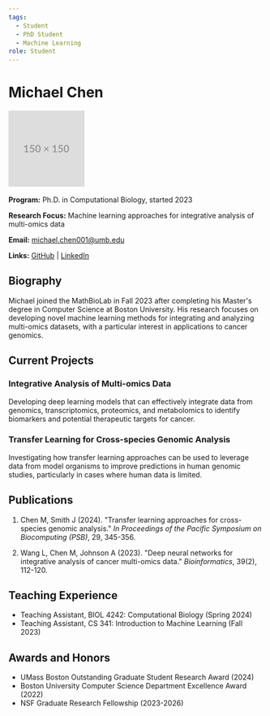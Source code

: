 ```yaml
---
tags:
  - Student
  - PhD Student
  - Machine Learning
role: Student
---
```


# Michael Chen

![Michael Chen](../../../assets/images/people/placeholder.png)

**Program:** Ph.D. in Computational Biology, started 2023

**Research Focus:** Machine learning approaches for integrative analysis of multi-omics data

**Email:** michael.chen001@umb.edu

**Links:** [GitHub](#) | [LinkedIn](#)
## Biography

Michael joined the MathBioLab in Fall 2023 after completing his Master's degree in Computer Science at Boston University. His research focuses on developing novel machine learning methods for integrating and analyzing multi-omics datasets, with a particular interest in applications to cancer genomics.

## Current Projects

### Integrative Analysis of Multi-omics Data

Developing deep learning models that can effectively integrate data from genomics, transcriptomics, proteomics, and metabolomics to identify biomarkers and potential therapeutic targets for cancer.

### Transfer Learning for Cross-species Genomic Analysis

Investigating how transfer learning approaches can be used to leverage data from model organisms to improve predictions in human genomic studies, particularly in cases where human data is limited.

## Publications

1. Chen M, Smith J (2024). "Transfer learning approaches for cross-species genomic analysis." *In Proceedings of the Pacific Symposium on Biocomputing (PSB)*, 29, 345-356.

2. Wang L, Chen M, Johnson A (2023). "Deep neural networks for integrative analysis of cancer multi-omics data." *Bioinformatics*, 39(2), 112-120.

## Teaching Experience

- Teaching Assistant, BIOL 4242: Computational Biology (Spring 2024)
- Teaching Assistant, CS 341: Introduction to Machine Learning (Fall 2023)

## Awards and Honors

- UMass Boston Outstanding Graduate Student Research Award (2024)
- Boston University Computer Science Department Excellence Award (2022)
- NSF Graduate Research Fellowship (2023-2026)
